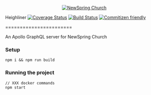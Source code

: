 <p align="center" >
  <a href="http://newspring.cc">
    <img src="https://s3.amazonaws.com/ns.images/newspring/icons/newspring-church-logo-black.png" alt="NewSpring Church" title="NewSpring Church" />
  </a>
</p>

Heighliner
[![Coverage Status](https://coveralls.io/repos/github/NewSpring/Heighliner/badge.svg?branch=master)](https://coveralls.io/github/NewSpring/Heighliner?branch=master) [![Build Status](https://travis-ci.org/NewSpring/Heighliner.svg?branch=master)](https://travis-ci.org/NewSpring/Heighliner) [![Commitizen friendly](https://img.shields.io/badge/commitizen-friendly-brightgreen.svg)](http://commitizen.github.io/cz-cli/)

=======================

An Apollo GraphQL server for NewSpring Church

### Setup

```
npm i && npm run build
```

### Running the project

```
// XXX docker commands
npm start
```
